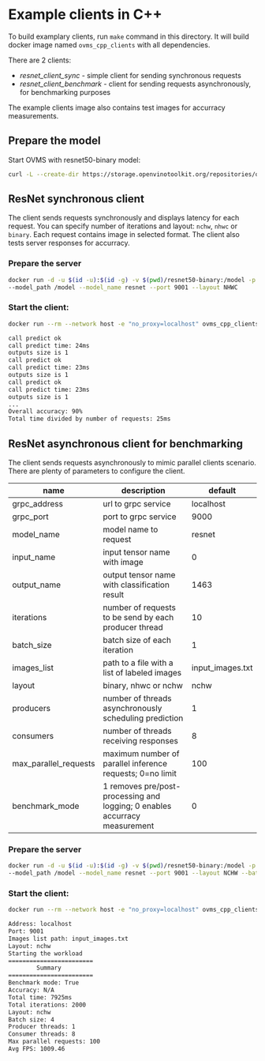# Example clients in C++

To build examplary clients, run `make` command in this directory. It will build docker image named `ovms_cpp_clients` with all dependencies.

There are 2 clients:
- _resnet_client_sync_ - simple client for sending synchronous requests
- _resnet_client_benchmark_ - client for sending requests asynchronously, for benchmarking purposes

The example clients image also contains test images for accurracy measurements.

## Prepare the model

Start OVMS with resnet50-binary model:
```bash
curl -L --create-dir https://storage.openvinotoolkit.org/repositories/open_model_zoo/2021.4/models_bin/3/resnet50-binary-0001/FP32-INT1/resnet50-binary-0001.bin -o resnet50-binary/1/model.bin https://storage.openvinotoolkit.org/repositories/open_model_zoo/2021.4/models_bin/3/resnet50-binary-0001/FP32-INT1/resnet50-binary-0001.xml -o resnet50-binary/1/model.xml
```


## ResNet synchronous client

The client sends requests synchronously and displays latency for each request.
You can specify number of iterations and layout: `nchw`, `nhwc` or `binary`.
Each request contains image in selected format.
The client also tests server responses for accurracy.

### Prepare the server
```bash
docker run -d -u $(id -u):$(id -g) -v $(pwd)/resnet50-binary:/model -p 9001:9001 openvino/model_server:latest \
--model_path /model --model_name resnet --port 9001 --layout NHWC
```

### Start the client:
```bash
docker run --rm --network host -e "no_proxy=localhost" ovms_cpp_clients ./resnet_client_sync --grpc_port=9001 --iterations=10 --layout="binary"

call predict ok
call predict time: 24ms
outputs size is 1
call predict ok
call predict time: 23ms
outputs size is 1
call predict ok
call predict time: 23ms
outputs size is 1
...
Overall accuracy: 90%
Total time divided by number of requests: 25ms
```

## ResNet asynchronous client for benchmarking

The client sends requests asynchronously to mimic parallel clients scenario.
There are plenty of parameters to configure the client.

| name | description | default |
| --- | --- | --- |
| grpc_address | url to grpc service | localhost |
| grpc_port | port to grpc service | 9000 |
| model_name | model name to request | resnet |
| input_name | input tensor name with image | 0 |
| output_name | output tensor name with classification result | 1463 |
| iterations | number of requests to be send by each producer thread | 10 |
| batch_size | batch size of each iteration | 1 |
| images_list | path to a file with a list of labeled images | input_images.txt |
| layout | binary, nhwc or nchw | nchw |
| producers | number of threads asynchronously scheduling prediction | 1 |
| consumers | number of threads receiving responses | 8 |
| max_parallel_requests | maximum number of parallel inference requests; 0=no limit | 100 |
| benchmark_mode | 1 removes pre/post-processing and logging; 0 enables accurracy measurement | 0 |

### Prepare the server
```bash
docker run -d -u $(id -u):$(id -g) -v $(pwd)/resnet50-binary:/model -p 9001:9001 openvino/model_server:latest \
--model_path /model --model_name resnet --port 9001 --layout NCHW --batch_size 4
```

### Start the client:
```bash
docker run --rm --network host -e "no_proxy=localhost" ovms_cpp_clients ./resnet_client_benchmark --grpc_port=9001 --layout="nchw" --iterations=2000 --batch_size=4 --max_parallel_requests=100 --consumers=8 --producers=1 --benchmark_mode=1

Address: localhost
Port: 9001
Images list path: input_images.txt
Layout: nchw
Starting the workload
========================
        Summary
========================
Benchmark mode: True
Accuracy: N/A
Total time: 7925ms
Total iterations: 2000
Layout: nchw
Batch size: 4
Producer threads: 1
Consumer threads: 8
Max parallel requests: 100
Avg FPS: 1009.46
```

